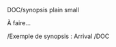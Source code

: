 DOC/synopsis plain small

À faire…

/Exemple de synopsis : Arrival
/DOC

<!-- NOTES -->


<!-- /NOTES -->